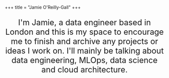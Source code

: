 +++
title = "Jamie O'Reilly-Gall"
+++
<p></p>
<p></p>
<p></p>
<p></p>
<p style="text-align: center; font-size:25px">I'm Jamie, a data engineer based in London and this is my space to encourage me to finish and archive any projects or ideas I work on. I'll mainly be talking about data engineering, MLOps, data science and cloud architecture.</p>